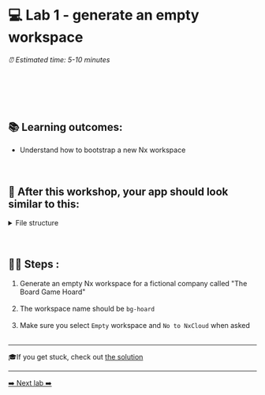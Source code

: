 # 💻 Lab 1 - generate an empty workspace

###### ⏰ Estimated time: 5-10 minutes
<br /><br /><br />

## 📚 Learning outcomes:

- Understand how to bootstrap a new Nx workspace
<br /><br /><br />

## 📲 After this workshop, your app should look similar to this:

<details>
  <summary>File structure</summary>
  <img src="../assets/lab1_directory-structure.png" height="700" alt="lab7 file structure">
</details>
<br /><br />

## 🏋️‍♀️ Steps :

1. Generate an empty Nx workspace for a fictional company called "The Board Game Hoard"
   <br /> <br />
2. The workspace name should be `bg-hoard`
   <br /> <br />
3. Make sure you select `Empty` workspace and `No to NxCloud` when asked
   <br /> <br />

---

🎓If you get stuck, check out [the solution](SOLUTION.md)

---

[➡️ Next lab ➡️](../lab2/LAB.md)
